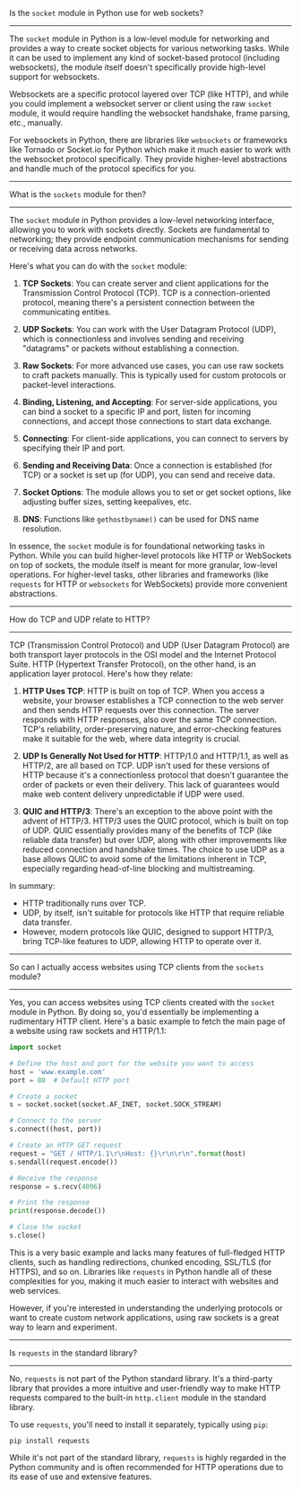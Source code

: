 Is the `socket` module in Python use for web sockets?

---

The `socket` module in Python is a low-level module for networking and provides
a way to create socket objects for various networking tasks. While it can be
used to implement any kind of socket-based protocol (including websockets), the
module itself doesn't specifically provide high-level support for websockets.

Websockets are a specific protocol layered over TCP (like HTTP), and while you
could implement a websocket server or client using the raw `socket` module, it
would require handling the websocket handshake, frame parsing, etc., manually.

For websockets in Python, there are libraries like `websockets` or frameworks
like Tornado or Socket.io for Python which make it much easier to work with the
websocket protocol specifically. They provide higher-level abstractions and
handle much of the protocol specifics for you.

---

What is the `sockets` module for then?

---

The `socket` module in Python provides a low-level networking interface,
allowing you to work with sockets directly. Sockets are fundamental to
networking; they provide endpoint communication mechanisms for sending or
receiving data across networks.

Here's what you can do with the `socket` module:

1. **TCP Sockets**: You can create server and client applications for the
   Transmission Control Protocol (TCP). TCP is a connection-oriented protocol,
   meaning there's a persistent connection between the communicating entities.

2. **UDP Sockets**: You can work with the User Datagram Protocol (UDP), which is
   connectionless and involves sending and receiving "datagrams" or packets
   without establishing a connection.

3. **Raw Sockets**: For more advanced use cases, you can use raw sockets to
   craft packets manually. This is typically used for custom protocols or
   packet-level interactions.

4. **Binding, Listening, and Accepting**: For server-side applications, you can
   bind a socket to a specific IP and port, listen for incoming connections, and
   accept those connections to start data exchange.

5. **Connecting**: For client-side applications, you can connect to servers by
   specifying their IP and port.

6. **Sending and Receiving Data**: Once a connection is established (for TCP) or
   a socket is set up (for UDP), you can send and receive data.

7. **Socket Options**: The module allows you to set or get socket options, like
   adjusting buffer sizes, setting keepalives, etc.

8. **DNS**: Functions like `gethostbyname()` can be used for DNS name
   resolution.

In essence, the `socket` module is for foundational networking tasks in Python.
While you can build higher-level protocols like HTTP or WebSockets on top of
sockets, the module itself is meant for more granular, low-level operations. For
higher-level tasks, other libraries and frameworks (like `requests` for HTTP
or `websockets` for WebSockets) provide more convenient abstractions.

---

How do TCP and UDP relate to HTTP?

---

TCP (Transmission Control Protocol) and UDP (User Datagram Protocol) are both
transport layer protocols in the OSI model and the Internet Protocol Suite.
HTTP (Hypertext Transfer Protocol), on the other hand, is an application layer
protocol. Here's how they relate:

1. **HTTP Uses TCP**: HTTP is built on top of TCP. When you access a website,
   your browser establishes a TCP connection to the web server and then sends
   HTTP requests over this connection. The server responds with HTTP responses,
   also over the same TCP connection. TCP's reliability, order-preserving
   nature, and error-checking features make it suitable for the web, where data
   integrity is crucial.

2. **UDP Is Generally Not Used for HTTP**: HTTP/1.0 and HTTP/1.1, as well as
   HTTP/2, are all based on TCP. UDP isn't used for these versions of HTTP
   because it's a connectionless protocol that doesn't guarantee the order of
   packets or even their delivery. This lack of guarantees would make web
   content delivery unpredictable if UDP were used.

3. **QUIC and HTTP/3**: There's an exception to the above point with the advent
   of HTTP/3. HTTP/3 uses the QUIC protocol, which is built on top of UDP. QUIC
   essentially provides many of the benefits of TCP (like reliable data
   transfer) but over UDP, along with other improvements like reduced connection
   and handshake times. The choice to use UDP as a base allows QUIC to avoid
   some of the limitations inherent in TCP, especially regarding head-of-line
   blocking and multistreaming.

In summary:

- HTTP traditionally runs over TCP.
- UDP, by itself, isn't suitable for protocols like HTTP that require reliable
  data transfer.
- However, modern protocols like QUIC, designed to support HTTP/3, bring
  TCP-like features to UDP, allowing HTTP to operate over it.

---

So can I actually access websites using TCP clients from the `sockets` module?

---

Yes, you can access websites using TCP clients created with the `socket` module
in Python. By doing so, you'd essentially be implementing a rudimentary HTTP
client. Here's a basic example to fetch the main page of a website using raw
sockets and HTTP/1.1:

```python
import socket

# Define the host and port for the website you want to access
host = 'www.example.com'
port = 80  # Default HTTP port

# Create a socket
s = socket.socket(socket.AF_INET, socket.SOCK_STREAM)

# Connect to the server
s.connect((host, port))

# Create an HTTP GET request
request = "GET / HTTP/1.1\r\nHost: {}\r\n\r\n".format(host)
s.sendall(request.encode())

# Receive the response
response = s.recv(4096)

# Print the response
print(response.decode())

# Close the socket
s.close()
```

This is a very basic example and lacks many features of full-fledged HTTP
clients, such as handling redirections, chunked encoding, SSL/TLS (for HTTPS),
and so on. Libraries like `requests` in Python handle all of these complexities
for you, making it much easier to interact with websites and web services.

However, if you're interested in understanding the underlying protocols or want
to create custom network applications, using raw sockets is a great way to learn
and experiment.

---

Is `requests` in the standard library?

---

No, `requests` is not part of the Python standard library. It's a third-party
library that provides a more intuitive and user-friendly way to make HTTP
requests compared to the built-in `http.client` module in the standard library.

To use `requests`, you'll need to install it separately, typically using `pip`:

```
pip install requests
```

While it's not part of the standard library, `requests` is highly regarded in
the Python community and is often recommended for HTTP operations due to its
ease of use and extensive features.
